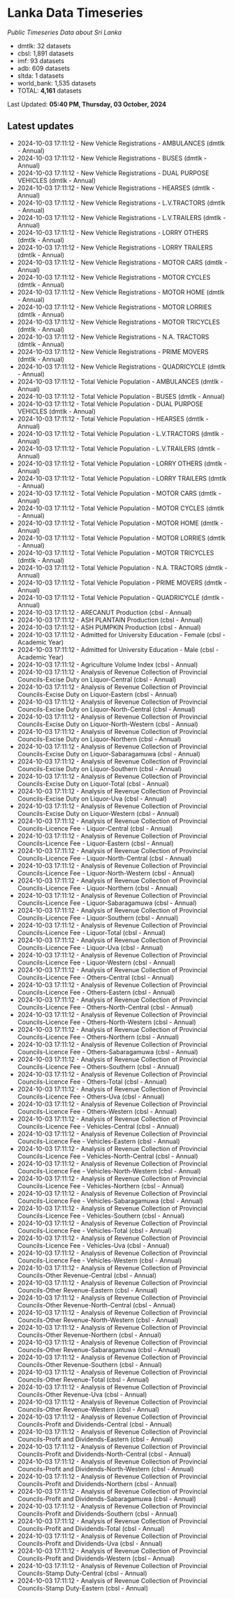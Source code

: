 # Lanka Data Timeseries
*Public Timeseries Data about Sri Lanka*

* dmtlk: 32 datasets
* cbsl: 1,891 datasets
* imf: 93 datasets
* adb: 609 datasets
* sltda: 1 datasets
* world_bank: 1,535 datasets
* TOTAL: **4,161** datasets

Last Updated: **05:40 PM, Thursday, 03 October, 2024**

## Latest updates

* 2024-10-03 17:11:12 - New Vehicle Registrations - AMBULANCES (dmtlk - Annual)
* 2024-10-03 17:11:12 - New Vehicle Registrations - BUSES (dmtlk - Annual)
* 2024-10-03 17:11:12 - New Vehicle Registrations - DUAL PURPOSE VEHICLES (dmtlk - Annual)
* 2024-10-03 17:11:12 - New Vehicle Registrations - HEARSES (dmtlk - Annual)
* 2024-10-03 17:11:12 - New Vehicle Registrations - L.V.TRACTORS (dmtlk - Annual)
* 2024-10-03 17:11:12 - New Vehicle Registrations - L.V.TRAILERS (dmtlk - Annual)
* 2024-10-03 17:11:12 - New Vehicle Registrations - LORRY OTHERS (dmtlk - Annual)
* 2024-10-03 17:11:12 - New Vehicle Registrations - LORRY TRAILERS (dmtlk - Annual)
* 2024-10-03 17:11:12 - New Vehicle Registrations - MOTOR CARS (dmtlk - Annual)
* 2024-10-03 17:11:12 - New Vehicle Registrations - MOTOR CYCLES (dmtlk - Annual)
* 2024-10-03 17:11:12 - New Vehicle Registrations - MOTOR HOME (dmtlk - Annual)
* 2024-10-03 17:11:12 - New Vehicle Registrations - MOTOR LORRIES (dmtlk - Annual)
* 2024-10-03 17:11:12 - New Vehicle Registrations - MOTOR TRICYCLES (dmtlk - Annual)
* 2024-10-03 17:11:12 - New Vehicle Registrations - N.A. TRACTORS (dmtlk - Annual)
* 2024-10-03 17:11:12 - New Vehicle Registrations - PRIME MOVERS (dmtlk - Annual)
* 2024-10-03 17:11:12 - New Vehicle Registrations - QUADRICYCLE (dmtlk - Annual)
* 2024-10-03 17:11:12 - Total Vehicle Population - AMBULANCES (dmtlk - Annual)
* 2024-10-03 17:11:12 - Total Vehicle Population - BUSES (dmtlk - Annual)
* 2024-10-03 17:11:12 - Total Vehicle Population - DUAL PURPOSE VEHICLES (dmtlk - Annual)
* 2024-10-03 17:11:12 - Total Vehicle Population - HEARSES (dmtlk - Annual)
* 2024-10-03 17:11:12 - Total Vehicle Population - L.V.TRACTORS (dmtlk - Annual)
* 2024-10-03 17:11:12 - Total Vehicle Population - L.V.TRAILERS (dmtlk - Annual)
* 2024-10-03 17:11:12 - Total Vehicle Population - LORRY OTHERS (dmtlk - Annual)
* 2024-10-03 17:11:12 - Total Vehicle Population - LORRY TRAILERS (dmtlk - Annual)
* 2024-10-03 17:11:12 - Total Vehicle Population - MOTOR CARS (dmtlk - Annual)
* 2024-10-03 17:11:12 - Total Vehicle Population - MOTOR CYCLES (dmtlk - Annual)
* 2024-10-03 17:11:12 - Total Vehicle Population - MOTOR HOME (dmtlk - Annual)
* 2024-10-03 17:11:12 - Total Vehicle Population - MOTOR LORRIES (dmtlk - Annual)
* 2024-10-03 17:11:12 - Total Vehicle Population - MOTOR TRICYCLES (dmtlk - Annual)
* 2024-10-03 17:11:12 - Total Vehicle Population - N.A. TRACTORS (dmtlk - Annual)
* 2024-10-03 17:11:12 - Total Vehicle Population - PRIME MOVERS (dmtlk - Annual)
* 2024-10-03 17:11:12 - Total Vehicle Population - QUADRICYCLE (dmtlk - Annual)
* 2024-10-03 17:11:12 - ARECANUT Production (cbsl - Annual)
* 2024-10-03 17:11:12 - ASH PLANTAIN Production (cbsl - Annual)
* 2024-10-03 17:11:12 - ASH PUMPKIN Production (cbsl - Annual)
* 2024-10-03 17:11:12 - Admitted for University Education - Female (cbsl - Academic Year)
* 2024-10-03 17:11:12 - Admitted for University Education - Male (cbsl - Academic Year)
* 2024-10-03 17:11:12 - Agriculture Volume Index (cbsl - Annual)
* 2024-10-03 17:11:12 - Analysis of Revenue Collection of Provincial Councils-Excise Duty on Liquor-Central (cbsl - Annual)
* 2024-10-03 17:11:12 - Analysis of Revenue Collection of Provincial Councils-Excise Duty on Liquor-Eastern (cbsl - Annual)
* 2024-10-03 17:11:12 - Analysis of Revenue Collection of Provincial Councils-Excise Duty on Liquor-North-Central (cbsl - Annual)
* 2024-10-03 17:11:12 - Analysis of Revenue Collection of Provincial Councils-Excise Duty on Liquor-North-Western (cbsl - Annual)
* 2024-10-03 17:11:12 - Analysis of Revenue Collection of Provincial Councils-Excise Duty on Liquor-Northern (cbsl - Annual)
* 2024-10-03 17:11:12 - Analysis of Revenue Collection of Provincial Councils-Excise Duty on Liquor-Sabaragamuwa (cbsl - Annual)
* 2024-10-03 17:11:12 - Analysis of Revenue Collection of Provincial Councils-Excise Duty on Liquor-Southern (cbsl - Annual)
* 2024-10-03 17:11:12 - Analysis of Revenue Collection of Provincial Councils-Excise Duty on Liquor-Total (cbsl - Annual)
* 2024-10-03 17:11:12 - Analysis of Revenue Collection of Provincial Councils-Excise Duty on Liquor-Uva (cbsl - Annual)
* 2024-10-03 17:11:12 - Analysis of Revenue Collection of Provincial Councils-Excise Duty on Liquor-Western (cbsl - Annual)
* 2024-10-03 17:11:12 - Analysis of Revenue Collection of Provincial Councils-Licence Fee - Liquor-Central (cbsl - Annual)
* 2024-10-03 17:11:12 - Analysis of Revenue Collection of Provincial Councils-Licence Fee - Liquor-Eastern (cbsl - Annual)
* 2024-10-03 17:11:12 - Analysis of Revenue Collection of Provincial Councils-Licence Fee - Liquor-North-Central (cbsl - Annual)
* 2024-10-03 17:11:12 - Analysis of Revenue Collection of Provincial Councils-Licence Fee - Liquor-North-Western (cbsl - Annual)
* 2024-10-03 17:11:12 - Analysis of Revenue Collection of Provincial Councils-Licence Fee - Liquor-Northern (cbsl - Annual)
* 2024-10-03 17:11:12 - Analysis of Revenue Collection of Provincial Councils-Licence Fee - Liquor-Sabaragamuwa (cbsl - Annual)
* 2024-10-03 17:11:12 - Analysis of Revenue Collection of Provincial Councils-Licence Fee - Liquor-Southern (cbsl - Annual)
* 2024-10-03 17:11:12 - Analysis of Revenue Collection of Provincial Councils-Licence Fee - Liquor-Total (cbsl - Annual)
* 2024-10-03 17:11:12 - Analysis of Revenue Collection of Provincial Councils-Licence Fee - Liquor-Uva (cbsl - Annual)
* 2024-10-03 17:11:12 - Analysis of Revenue Collection of Provincial Councils-Licence Fee - Liquor-Western (cbsl - Annual)
* 2024-10-03 17:11:12 - Analysis of Revenue Collection of Provincial Councils-Licence Fee - Others-Central (cbsl - Annual)
* 2024-10-03 17:11:12 - Analysis of Revenue Collection of Provincial Councils-Licence Fee - Others-Eastern (cbsl - Annual)
* 2024-10-03 17:11:12 - Analysis of Revenue Collection of Provincial Councils-Licence Fee - Others-North-Central (cbsl - Annual)
* 2024-10-03 17:11:12 - Analysis of Revenue Collection of Provincial Councils-Licence Fee - Others-North-Western (cbsl - Annual)
* 2024-10-03 17:11:12 - Analysis of Revenue Collection of Provincial Councils-Licence Fee - Others-Northern (cbsl - Annual)
* 2024-10-03 17:11:12 - Analysis of Revenue Collection of Provincial Councils-Licence Fee - Others-Sabaragamuwa (cbsl - Annual)
* 2024-10-03 17:11:12 - Analysis of Revenue Collection of Provincial Councils-Licence Fee - Others-Southern (cbsl - Annual)
* 2024-10-03 17:11:12 - Analysis of Revenue Collection of Provincial Councils-Licence Fee - Others-Total (cbsl - Annual)
* 2024-10-03 17:11:12 - Analysis of Revenue Collection of Provincial Councils-Licence Fee - Others-Uva (cbsl - Annual)
* 2024-10-03 17:11:12 - Analysis of Revenue Collection of Provincial Councils-Licence Fee - Others-Western (cbsl - Annual)
* 2024-10-03 17:11:12 - Analysis of Revenue Collection of Provincial Councils-Licence Fee - Vehicles-Central (cbsl - Annual)
* 2024-10-03 17:11:12 - Analysis of Revenue Collection of Provincial Councils-Licence Fee - Vehicles-Eastern (cbsl - Annual)
* 2024-10-03 17:11:12 - Analysis of Revenue Collection of Provincial Councils-Licence Fee - Vehicles-North-Central (cbsl - Annual)
* 2024-10-03 17:11:12 - Analysis of Revenue Collection of Provincial Councils-Licence Fee - Vehicles-North-Western (cbsl - Annual)
* 2024-10-03 17:11:12 - Analysis of Revenue Collection of Provincial Councils-Licence Fee - Vehicles-Northern (cbsl - Annual)
* 2024-10-03 17:11:12 - Analysis of Revenue Collection of Provincial Councils-Licence Fee - Vehicles-Sabaragamuwa (cbsl - Annual)
* 2024-10-03 17:11:12 - Analysis of Revenue Collection of Provincial Councils-Licence Fee - Vehicles-Southern (cbsl - Annual)
* 2024-10-03 17:11:12 - Analysis of Revenue Collection of Provincial Councils-Licence Fee - Vehicles-Total (cbsl - Annual)
* 2024-10-03 17:11:12 - Analysis of Revenue Collection of Provincial Councils-Licence Fee - Vehicles-Uva (cbsl - Annual)
* 2024-10-03 17:11:12 - Analysis of Revenue Collection of Provincial Councils-Licence Fee - Vehicles-Western (cbsl - Annual)
* 2024-10-03 17:11:12 - Analysis of Revenue Collection of Provincial Councils-Other Revenue-Central (cbsl - Annual)
* 2024-10-03 17:11:12 - Analysis of Revenue Collection of Provincial Councils-Other Revenue-Eastern (cbsl - Annual)
* 2024-10-03 17:11:12 - Analysis of Revenue Collection of Provincial Councils-Other Revenue-North-Central (cbsl - Annual)
* 2024-10-03 17:11:12 - Analysis of Revenue Collection of Provincial Councils-Other Revenue-North-Western (cbsl - Annual)
* 2024-10-03 17:11:12 - Analysis of Revenue Collection of Provincial Councils-Other Revenue-Northern (cbsl - Annual)
* 2024-10-03 17:11:12 - Analysis of Revenue Collection of Provincial Councils-Other Revenue-Sabaragamuwa (cbsl - Annual)
* 2024-10-03 17:11:12 - Analysis of Revenue Collection of Provincial Councils-Other Revenue-Southern (cbsl - Annual)
* 2024-10-03 17:11:12 - Analysis of Revenue Collection of Provincial Councils-Other Revenue-Total (cbsl - Annual)
* 2024-10-03 17:11:12 - Analysis of Revenue Collection of Provincial Councils-Other Revenue-Uva (cbsl - Annual)
* 2024-10-03 17:11:12 - Analysis of Revenue Collection of Provincial Councils-Other Revenue-Western (cbsl - Annual)
* 2024-10-03 17:11:12 - Analysis of Revenue Collection of Provincial Councils-Profit and Dividends-Central (cbsl - Annual)
* 2024-10-03 17:11:12 - Analysis of Revenue Collection of Provincial Councils-Profit and Dividends-Eastern (cbsl - Annual)
* 2024-10-03 17:11:12 - Analysis of Revenue Collection of Provincial Councils-Profit and Dividends-North-Central (cbsl - Annual)
* 2024-10-03 17:11:12 - Analysis of Revenue Collection of Provincial Councils-Profit and Dividends-North-Western (cbsl - Annual)
* 2024-10-03 17:11:12 - Analysis of Revenue Collection of Provincial Councils-Profit and Dividends-Northern (cbsl - Annual)
* 2024-10-03 17:11:12 - Analysis of Revenue Collection of Provincial Councils-Profit and Dividends-Sabaragamuwa (cbsl - Annual)
* 2024-10-03 17:11:12 - Analysis of Revenue Collection of Provincial Councils-Profit and Dividends-Southern (cbsl - Annual)
* 2024-10-03 17:11:12 - Analysis of Revenue Collection of Provincial Councils-Profit and Dividends-Total (cbsl - Annual)
* 2024-10-03 17:11:12 - Analysis of Revenue Collection of Provincial Councils-Profit and Dividends-Uva (cbsl - Annual)
* 2024-10-03 17:11:12 - Analysis of Revenue Collection of Provincial Councils-Profit and Dividends-Western (cbsl - Annual)
* 2024-10-03 17:11:12 - Analysis of Revenue Collection of Provincial Councils-Stamp Duty-Central (cbsl - Annual)
* 2024-10-03 17:11:12 - Analysis of Revenue Collection of Provincial Councils-Stamp Duty-Eastern (cbsl - Annual)